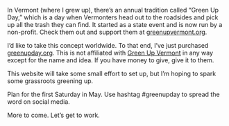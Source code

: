 In Vermont (where I grew up), there’s an annual tradition called “Green Up Day,” which is a day when Vermonters head out to the roadsides and pick up all the trash they can find. It started as a state event and is now run by a non-profit. Check them out and support them at [greenupvermont.org](http://greenupvermont.org).

I’d like to take this concept worldwide. To that end, I’ve just purchased [greenupday.org](http://greenupday.org). This is not affiliated with [Green Up Vermont](http://greenupvermont.org) in any way except for the name and idea. If you have money to give, give it to them. 

This website will take some small effort to set up, but I’m hoping to spark some grassroots greening up.

Plan for the first Saturday in May. Use hashtag #greenupday to spread the word on social media.

More to come. Let’s get to work.
